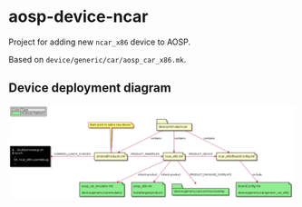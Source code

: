 # aosp-device-ncar

Project for adding new `ncar_x86` device to AOSP.

Based on `device/generic/car/aosp_car_x86.mk`.

## Device deployment diagram
![](doc/diagram/device-deployment.png)
